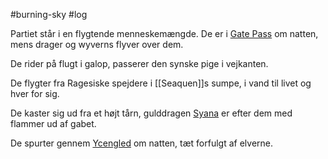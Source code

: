 #burning-sky #log

Partiet står i en flygtende menneskemængde. De er i [Gate Pass](Gate%20Pass.md) om natten, mens drager og wyverns flyver over dem.

De rider på flugt i galop, passerer den synske pige i vejkanten.

De flygter fra Ragesiske spejdere i [[Seaquen]]s sumpe, i vand til livet og hver for sig.

De kaster sig ud fra et højt tårn, gulddragen [Syana](Syana.md) er efter dem med flammer ud af gabet.

De spurter gennem [Ycengled](Ycengled.md) om natten, tæt forfulgt af elverne.
